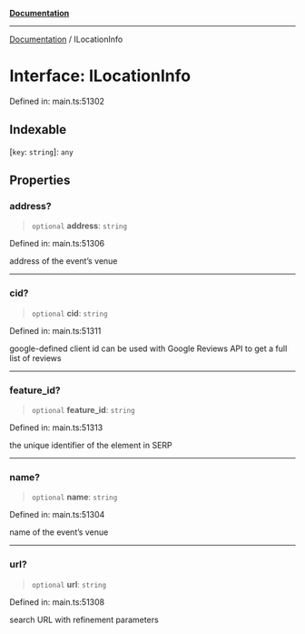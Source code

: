 [**Documentation**](../README.md)

***

[Documentation](../README.md) / ILocationInfo

# Interface: ILocationInfo

Defined in: main.ts:51302

## Indexable

\[`key`: `string`\]: `any`

## Properties

### address?

> `optional` **address**: `string`

Defined in: main.ts:51306

address of the event’s venue

***

### cid?

> `optional` **cid**: `string`

Defined in: main.ts:51311

google-defined client id
can be used with Google Reviews API to get a full list of reviews

***

### feature\_id?

> `optional` **feature\_id**: `string`

Defined in: main.ts:51313

the unique identifier of the element in SERP

***

### name?

> `optional` **name**: `string`

Defined in: main.ts:51304

name of the event’s venue

***

### url?

> `optional` **url**: `string`

Defined in: main.ts:51308

search URL with refinement parameters

